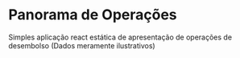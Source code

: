 # Panorama de Operações 
Simples aplicação react estática de apresentação de operações de desembolso
(Dados meramente ilustrativos)
